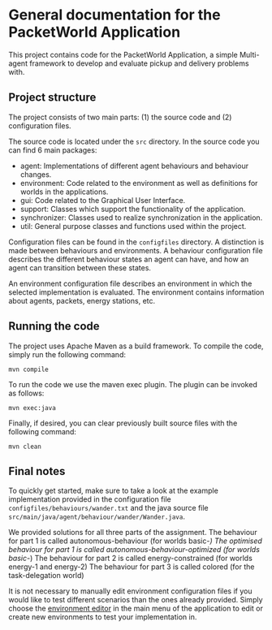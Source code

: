 
# General documentation for the PacketWorld Application

This project contains code for the PacketWorld Application, a simple Multi-agent framework to develop and evaluate pickup and delivery problems with.

## Project structure

The project consists of two main parts: (1) the source code and (2) configuration files.


The source code is located under the `src` directory. In the source code you can find 6 main packages:

- agent: Implementations  of  different  agent  behaviours and behaviour changes.
- environment: Code related to the environment as well as definitions for worlds in the applications.
- gui: Code related to the Graphical User Interface.
- support: Classes which support the functionality of the application.
- synchronizer: Classes used to realize synchronization in the application.
- util: General  purpose  classes  and  functions  used  within the project.


Configuration files can be found in the `configfiles` directory.
A distinction is made between behaviours and environments. 
A behaviour configuration file describes the different behaviour states an agent can have, and how an agent can transition between these states.

An environment configuration file describes an environment in which the selected implementation is evaluated. The environment contains information about agents, packets, energy stations, etc.

## Running the code

The project uses Apache Maven as a build framework. To compile the code, simply run the following command:

`mvn compile`

To run the code we use the maven exec plugin. The plugin can be invoked as follows:

`mvn exec:java`

Finally, if desired, you can clear previously built source files with the following command:

`mvn clean`



## Final notes

To quickly get started, make sure to take a look at the example implementation provided in the configuration file `configfiles/behaviours/wander.txt` and the java source file `src/main/java/agent/behaviour/wander/Wander.java`.

We provided solutions for all three parts of the assignment.
The behaviour for part 1 is called autonomous-behaviour (for worlds basic-*)
The optimised behaviour for part 1 is called autonomous-behaviour-optimized (for worlds basic-*)
The behaviour for part 2 is called energy-constrained (for worlds energy-1 and energy-2)
The behaviour for part 3 is called colored (for the task-delegation world)

It is not necessary to manually edit environment configuration files if you would like 
to test different scenarios than the ones already provided. 
Simply choose the <ins>environment editor</ins> in the main menu of the application 
to edit or create new environments to test your implementation in.

